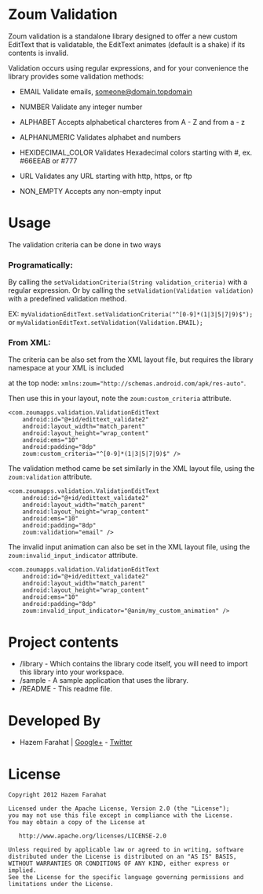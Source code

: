 Zoum Validation
================

Zoum validation is a standalone library designed to offer a new custom EditText that is validatable, the EditText animates (default is a shake) if its contents is invalid.

Validation occurs using regular expressions, and for your convenience the library provides some validation methods:

* EMAIL
Validate emails, someone@domain.topdomain

* NUMBER
Validate any integer number

* ALPHABET
Accepts alphabetical charcteres from A - Z and from a - z

* ALPHANUMERIC
Validates alphabet and numbers

* HEXIDECIMAL_COLOR
Validates Hexadecimal colors starting with #, ex. #66EEAB or #777

* URL
Validates any URL starting with http, https, or ftp

* NON_EMPTY
Accepts any non-empty input
	
Usage
=====

The validation criteria can be done in two ways  

### Programatically:  
By calling the `setValidationCriteria(String validation_criteria)` with a regular expression. Or by calling the 
`setValidation(Validation validation)` with a predefined validation method.

EX: `myValidationEditText.setValidationCriteria("^[0-9]*(1|3|5|7|9)$");` or 
`myValidationEditText.setValidation(Validation.EMAIL);`

### From XML:  
The criteria can be also set from the XML layout file, but requires the library namespace at your XML is included

at the top node:  `xmlns:zoum="http://schemas.android.com/apk/res-auto"`.

Then use this in your layout, note the `zoum:custom_criteria` attribute.  

    <com.zoumapps.validation.ValidationEditText
        android:id="@+id/edittext_validate2"
        android:layout_width="match_parent"
        android:layout_height="wrap_content"
        android:ems="10"
        android:padding="8dp"
        zoum:custom_criteria="^[0-9]*(1|3|5|7|9)$" />

The validation method came be set similarly in the XML layout file, using the `zoum:validation` attribute.

    <com.zoumapps.validation.ValidationEditText
        android:id="@+id/edittext_validate2"
        android:layout_width="match_parent"
        android:layout_height="wrap_content"
        android:ems="10"
        android:padding="8dp"
        zoum:validation="email" />

The invalid input animation can also be set in the XML layout file, using the `zoum:invalid_input_indicator` attribute.

    <com.zoumapps.validation.ValidationEditText
        android:id="@+id/edittext_validate2"
        android:layout_width="match_parent"
        android:layout_height="wrap_content"
        android:ems="10"
        android:padding="8dp"
        zoum:invalid_input_indicator="@anim/my_custom_animation" />

Project contents
================
* /library - Which contains the library code itself, you will need to import this library into your workspace.
* /sample - A sample application that uses the library.
* /README - This readme file.


Developed By
============

* Hazem Farahat | [Google+](http://profiles.google.com/HazemFarahat) - [Twitter](http://twitter.com/hazemfarahat)



License
=======

    Copyright 2012 Hazem Farahat

    Licensed under the Apache License, Version 2.0 (the "License");
    you may not use this file except in compliance with the License.
    You may obtain a copy of the License at

       http://www.apache.org/licenses/LICENSE-2.0

    Unless required by applicable law or agreed to in writing, software
    distributed under the License is distributed on an "AS IS" BASIS,
    WITHOUT WARRANTIES OR CONDITIONS OF ANY KIND, either express or implied.
    See the License for the specific language governing permissions and
    limitations under the License.